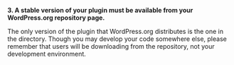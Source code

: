**3. A stable version of your plugin must be available from your WordPress.org repository page.**

The only version of the plugin that WordPress.org distributes is the one in the directory. Though you may develop your code somewhere else, please remember that users will be downloading from the repository, not your development environment.